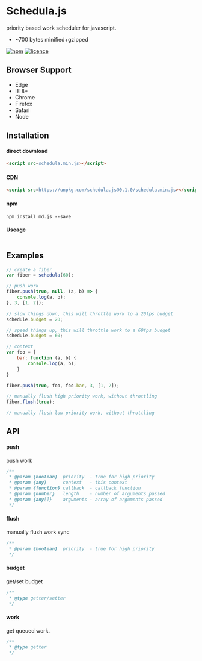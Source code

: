 # Schedula.js 

priority based work scheduler for javascript.

- ~700 bytes minified+gzipped

[![npm](https://img.shields.io/npm/v/schedula.js.svg?style=flat)](https://www.npmjs.com/package/schedula.js) [![licence](https://img.shields.io/badge/licence-MIT-blue.svg?style=flat)](https://github.com/thysultan/schedula.js/blob/master/LICENSE.md)


## Browser Support

* Edge
* IE 8+
* Chrome
* Firefox
* Safari
* Node

## Installation

#### direct download

```html
<script src=schedula.min.js></script>
```

#### CDN

```html
<script src=https://unpkg.com/schedula.js@0.1.0/schedula.min.js></script>
```

#### npm

```
npm install md.js --save
```

#### Useage

```javascript

```

## Examples

```javascript
// create a fiber
var fiber = schedula(60);

// push work
fiber.push(true, null, (a, b) => {
	console.log(a, b);
}, 3, [1, 2]);

// slow things down, this will throttle work to a 20fps budget
schedule.budget = 20;

// speed things up, this will throttle work to a 60fps budget
schedule.budget = 60;

// context
var foo = {
	bar: function (a, b) {
		console.log(a, b);
	}
}

fiber.push(true, foo, foo.bar, 3, [1, 2]);

// manually flush high priority work, without throttling
fiber.flush(true); 

// manually flush low priority work, without throttling
```

## API

#### push

push work

```javascript
/**
 * @param {boolean}  priority  - true for high priority
 * @param {any}      context   - this context
 * @param {function} callback  - callback function
 * @param {number}   length    - number of arguments passed
 * @param {any[]}    arguments - array of arguments passed
 */
```

#### flush

manually flush work sync

```javascript
/**
 * @param {boolean}  priority  - true for high priority
 */
```

#### budget

get/set budget

```javascript
/**
 * @type getter/setter
 */
```

#### work

get queued work.

```javascript
/**
 * @type getter
 */
```
